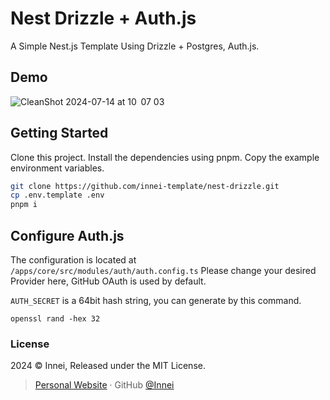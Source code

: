 # Nest Drizzle + Auth.js

A Simple Nest.js Template Using Drizzle + Postgres, Auth.js.

## Demo
![CleanShot 2024-07-14 at 10  07 03](https://github.com/user-attachments/assets/7f545e8e-b5f5-4350-91f5-b0852cbc6f53)


## Getting Started

Clone this project. Install the dependencies using pnpm. Copy the example environment variables.

```sh
git clone https://github.com/innei-template/nest-drizzle.git
cp .env.template .env
pnpm i
```

## Configure Auth.js

The configuration is located at `/apps/core/src/modules/auth/auth.config.ts` Please change your desired Provider here, GitHub OAuth is used by default.

`AUTH_SECRET` is a 64bit hash string, you can generate by this command.

```
openssl rand -hex 32
```

### License

2024 © Innei, Released under the MIT License.

> [Personal Website](https://innei.in/) · GitHub [@Innei](https://github.com/innei/)

